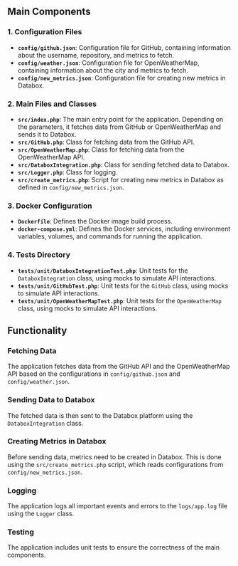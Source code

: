 
## Main Components

### 1. Configuration Files
- **`config/github.json`**: Configuration file for GitHub, containing information about the username, repository, and metrics to fetch.
- **`config/weather.json`**: Configuration file for OpenWeatherMap, containing information about the city and metrics to fetch.
- **`config/new_metrics.json`**: Configuration file for creating new metrics in Databox.

### 2. Main Files and Classes
- **`src/index.php`**: The main entry point for the application. Depending on the parameters, it fetches data from GitHub or OpenWeatherMap and sends it to Databox.
- **`src/GitHub.php`**: Class for fetching data from the GitHub API.
- **`src/OpenWeatherMap.php`**: Class for fetching data from the OpenWeatherMap API.
- **`src/DataboxIntegration.php`**: Class for sending fetched data to Databox.
- **`src/Logger.php`**: Class for logging.
- **`src/create_metrics.php`**: Script for creating new metrics in Databox as defined in `config/new_metrics.json`.

### 3. Docker Configuration
- **`Dockerfile`**: Defines the Docker image build process.
- **`docker-compose.yml`**: Defines the Docker services, including environment variables, volumes, and commands for running the application.

### 4. Tests Directory
- **`tests/unit/DataboxIntegrationTest.php`**: Unit tests for the `DataboxIntegration` class, using mocks to simulate API interactions.
- **`tests/unit/GitHubTest.php`**: Unit tests for the `GitHub` class, using mocks to simulate API interactions.
- **`tests/unit/OpenWeatherMapTest.php`**: Unit tests for the `OpenWeatherMap` class, using mocks to simulate API interactions.

## Functionality

### Fetching Data
The application fetches data from the GitHub API and the OpenWeatherMap API based on the configurations in `config/github.json` and `config/weather.json`.

### Sending Data to Databox
The fetched data is then sent to the Databox platform using the `DataboxIntegration` class.

### Creating Metrics in Databox
Before sending data, metrics need to be created in Databox. This is done using the `src/create_metrics.php` script, which reads configurations from `config/new_metrics.json`.

### Logging
The application logs all important events and errors to the `logs/app.log` file using the `Logger` class.

### Testing
The application includes unit tests to ensure the correctness of the main components.

